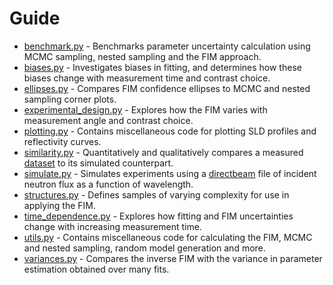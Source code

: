 # Guide
* [benchmark.py](/fisher-information/benchmark.py) - Benchmarks parameter uncertainty calculation using MCMC sampling, nested sampling and the FIM approach.
* [biases.py](/fisher-information/biases.py) - Investigates biases in fitting, and determines how these biases change with measurement time and contrast choice.
* [ellipses.py](/fisher-information/ellipses.py) - Compares FIM confidence ellipses to MCMC and nested sampling corner plots.
* [experimental_design.py](/fisher-information/experimental_design.py) - Explores how the FIM varies with measurement angle and contrast choice.
* [plotting.py](/fisher-information/plotting.py) - Contains miscellaneous code for plotting SLD profiles and reflectivity curves.
* [similarity.py](/fisher-information/similarity.py) - Quantitatively and qualitatively compares a measured [dataset](/fisher-information/data/QCS_sample) to its simulated counterpart.
* [simulate.py](/fisher-information/simulate.py) - Simulates experiments using a [directbeam](/fisher-information/data/directbeam) file of incident neutron flux as a function of wavelength.
* [structures.py](/fisher-information/structures.py) - Defines samples of varying complexity for use in applying the FIM.
* [time_dependence.py](/fisher-information/time_dependence.py) - Explores how fitting and FIM uncertainties change with increasing measurement time.
* [utils.py](/fisher-information/utils.py) - Contains miscellaneous code for calculating the FIM, MCMC and nested sampling, random model generation and more.
* [variances.py](/fisher-information/variances.py) - Compares the inverse FIM with the variance in parameter estimation obtained over many fits.
